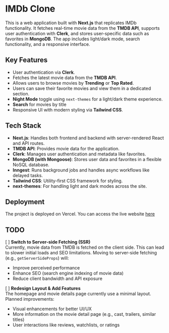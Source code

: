 # IMDb Clone

This is a web application built with **Next.js** that replicates IMDb functionality. It fetches real-time movie data from the **TMDB API**, supports user authentication with **Clerk**, and stores user-specific data such as favorites in **MongoDB**. The app includes light/dark mode, search functionality, and a responsive interface.

## Key Features

- User authentication via **Clerk**.
- Fetches the latest movie data from the **TMDB API**.
- Allows users to browse movies by **Trending** or **Top Rated**.
- Users can save their favorite movies and view them in a dedicated section.
- **Night Mode** toggle using `next-themes` for a light/dark theme experience.
- **Search** for movies by title
- Responsive UI with modern styling via **Tailwind CSS**.

## Tech Stack

- **Next.js**: Handles both frontend and backend with server-rendered React and API routes.
- **TMDB API**: Provides movie data for the application.
- **Clerk**: Manages user authentication and metadata like favorites.
- **MongoDB (with Mongoose)**: Stores user data and favorites in a flexible NoSQL database.
- **Inngest**: Runs background jobs and handles async workflows like delayed tasks.
- **Tailwind CSS**: Utility-first CSS framework for styling.
- **next-themes**: For handling light and dark modes across the site.

## Deployment

The project is deployed on Vercel. You can access the live website [here](https://movie-website-nine-beta.vercel.app)

## TODO

[ ] **Switch to Server-side Fetching (SSR)**  
 Currently, movie data from TMDB is fetched on the client side. This can lead to slower initial loads and SEO limitations. Moving to server-side fetching (e.g., `getServerSideProps`) will:

- Improve perceived performance
- Enhance SEO (search engine indexing of movie data)
- Reduce client bandwidth and API exposure

[ ] **Redesign Layout & Add Features**  
 The homepage and movie details page currently use a minimal layout. Planned improvements:

- Visual enhancements for better UI/UX
- More information on the movie detail page (e.g., cast, trailers, similar titles)
- User interactions like reviews, watchlists, or ratings
